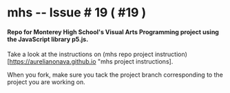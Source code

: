 # mhs -- Issue # 19   ( #19 )
#### Repo for Monterey High School's Visual Arts Programming project using the JavaScript library p5.js.

Take a look at the instructions on (mhs repo project instruction)[https://aurelianonava.github.io "mhs project instructions].

When you fork, make sure you tack the project branch corresponding to the project you are working on. 


